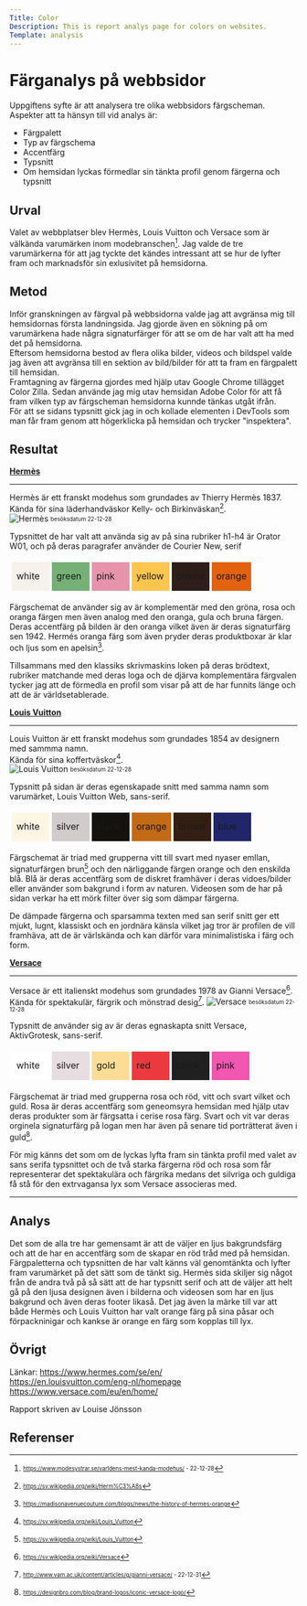 ```yaml
---
Title: Color
Description: This is report analys page for colors on websites.
Template: analysis
---
```


Färganalys på webbsidor
=======================

Uppgiftens syfte är att analysera tre olika webbsidors färgscheman.  
Aspekter att ta hänsyn till vid analys är:  
- Färgpalett  
- Typ av färgschema  
- Accentfärg  
- Typsnitt  
- Om hemsidan lyckas förmedlar sin tänkta profil genom färgerna och typsnitt  

Urval
-----------------------

Valet av webbplatser blev Hermès, Louis Vuitton och Versace som är välkända varumärken inom modebranschen[^1]. Jag valde de tre varumärkerna för att jag tyckte det kändes intressant att se hur de lyfter fram och marknadsför sin exlusivitet på hemsidorna.  

Metod
-----------------------

Inför granskningen av färgval på webbsidorna valde jag att avgränsa mig till hemsidornas första landningsida. 
Jag gjorde även en sökning på om varumärkena hade några signaturfärger för att se om de har valt att ha med det på hemsidorna.  
Eftersom hemsidorna bestod av flera olika bilder, videos och bildspel valde jag även att avgränsa till en sektion av bild/bilder för att ta fram en färgpalett till hemsidan.  
Framtagning av färgerna gjordes med hjälp utav Google Chrome tillägget Color Zilla. Sedan använde jag mig utav hemsidan Adobe Color för att få fram vilken typ av färgscheman hemsidorna kunnde tänkas utgåt ifrån.  
För att se sidans typsnitt gick jag in och kollade elementen i DevTools som man får fram genom att högerklicka på hemsidan och trycker "inspektera".

Resultat
-----------------------

**[Hermès](https://www.hermes.com/se/en/)**  
***
Hermès är ett franskt modehus som grundades av Thierry Hermès 1837.  
Kända för sina läderhandväskor Kelly- och Birkinväskan[^2].  
![Hermès](%base_url%/assets/img/hermes.png)
<sub><sup>besöksdatum 22-12-28</sup></sub>

Typsnittet de har valt att använda sig av på sina rubriker h1-h4 är Orator W01, och på deras paragrafer använder de Courier New, serif  

<table style="border-spacing: 4px; border-collapse: separate">
<tr>
<td style="height: 50px; width: 50px; background-color: #F6F1EB"> white
<td style="height: 50px; width: 50px; background-color: #75B076"> green
<td style="height: 50px; width: 50px; background-color: #E594AB"> pink
<td style="height: 50px; width: 50px; background-color: #FFC54F"> yellow
<td style="height: 50px; width: 50px; background-color: #2E1E19"> brown
<td style="height: 50px; width: 50px; background-color: #E2620F"> orange

</tr>
</table>

Färgschemat de använder sig av är komplementär med den gröna, rosa och oranga färgen men även analog med den oranga, gula och bruna färgen. Deras accentfärg på bilden är den oranga vilket även är deras signaturfärg sen 1942. Hermés oranga färg som även pryder deras produktboxar är klar och ljus som en apelsin[^3]. 

Tillsammans med den klassiks skrivmaskins loken på deras brödtext, rubriker matchande med deras loga och de djärva komplementära färgvalen tycker jag att de förmedla en profil som visar på att de har funnits länge och att de är världsetablerade.

**[Louis Vuitton](https://en.louisvuitton.com/eng-nl/homepage)**  
***
Louis Vuitton är ett franskt modehus som grundades 1854 av designern med sammma namn.  
Kända för sina koffertväskor[^4].  
![Louis Vuitton](%base_url%/assets/img/louisvuitton.png)
<sub><sup>besöksdatum 22-12-28</sup></sub>

Typsnitt på sidan är deras egenskapade snitt med samma namn som varumärket, Louis Vuitton Web, sans-serif.

<table style="border-spacing: 4px; border-collapse: separate">
<tr>
<td style="height: 50px; width: 50px; background-color: #FEF6E4"> white
<td style="height: 50px; width: 50px; background-color: #CFCCCB"> silver
<td style="height: 50px; width: 50px; background-color: #13120F"> black
<td style="height: 50px; width: 50px; background-color: #C36A16"> orange
<td style="height: 50px; width: 50px; background-color: #331F14"> brown
<td style="height: 50px; width: 50px; background-color: #21266B"> blue
</tr>
</table>

Färgschemat är triad med grupperna vitt till svart med nyaser emllan, signaturfärgen brun[^4] och den närliggande färgen orange och den enskilda blå. Blå är deras accentfärg som de diskret framhäver i deras vidoes/bilder eller använder som bakgrund i form av naturen. Videosen som de har på sidan verkar ha ett mörk filter över sig som dämpar färgerna.

De dämpade färgerna och sparsamma texten med san serif snitt ger ett mjukt, lugnt, klassiskt och en jordnära känsla vilket jag tror är profilen de vill framhäva, att de är värlskända och kan därför vara minimalistiska i färg och form.

**[Versace](https://www.versace.com/eu/en/home/)**  
***
Versace är ett italienskt modehus som grundades 1978 av Gianni Versace[^5].  
Kända för spektakulär, färgrik och mönstrad desig[^6].
![Versace](%base_url%/assets/img/versace.png)
<sub><sup>besöksdatum 22-12-28</sup></sub>

Typsnitt de använder sig av är deras egnaskapta snitt Versace, AktivGrotesk, sans-serif.

<table style="border-spacing: 4px; border-collapse: separate">
<tr>
<td style="height: 50px; width: 50px; background-color: #FFFFFF"> white
<td style="height: 50px; width: 50px; background-color: #E7DEE2"> silver
<td style="height: 50px; width: 50px; background-color: #FDDD96"> gold
<td style="height: 50px; width: 50px; background-color: #EB3A3F"> red
<td style="height: 50px; width: 50px; background-color: #202020"> black
<td style="height: 50px; width: 50px; background-color: #F156B1"> pink
</tr>
</table>

Färgschemat är triad med grupperna rosa och röd, vitt och svart vilket  och guld. Rosa är deras accentfärg som geneomsyra hemsidan med hjälp utav deras produkter som är färgsatta i cerise rosa färg. Svart och vit var deras orginela signaturfärg på logan men har även på senare tid porträtterat även i guld[^7].

För mig känns det som om de lyckas lyfta fram sin tänkta profil med valet av sans serifa typsnittet och de två starka färgerna röd och rosa som får representerar det spektakulära och färgrika medans det silvriga och guldiga få stå för den extrvagansa lyx som Versace associeras med.

***
Analys
-----------------------

Det som de alla tre har gemensamt är att de väljer en ljus bakgrundsfärg och att de har en accentfärg som de skapar en röd tråd med på hemsidan. Färgpaletterna och typsnitten de har valt känns väl genomtänkta och lyfter fram varumärket på det sätt som de tänkt sig. Hermès sida skiljer sig något från de andra två på så sätt att de har typsnitt serif och att de väljer att helt gå på den ljusa designen även i bilderna och videosen som har en ljus bakgrund och även deras footer likaså. Det jag även la märke till var att både Hermès och Louis Vuitton har valt orange färg på sina påsar och förpackninigar och kankse är orange en färg som kopplas till lyx.


Övrigt
-----------------------
Länkar:
https://www.hermes.com/se/en/  
https://en.louisvuitton.com/eng-nl/homepage  
https://www.versace.com/eu/en/home/  

Rapport skriven av
Louise Jönsson

Referenser
-----------------------

[^1]: <sub><sup>https://www.modesystrar.se/varldens-mest-kanda-modehus/  - 22-12-28</sup></sub>
[^2]: <sub><sup>https://sv.wikipedia.org/wiki/Herm%C3%A8s</sup></sub>
[^3]: <sub><sup>https://madisonavenuecouture.com/blogs/news/the-history-of-hermes-orange</sup></sub>
[^4]: <sub><sup>https://sv.wikipedia.org/wiki/Louis_Vuitton</sup></sub>
[^5]: <sub><sup>https://sv.wikipedia.org/wiki/Versace</sup></sub>
[^6]: <sub><sup>http://www.vam.ac.uk/content/articles/g/gianni-versace/ - 22-12-31</sup></sub>
[^7]: <sub><sup>https://designbro.com/blog/brand-logos/iconic-versace-logo/</sup></sub>